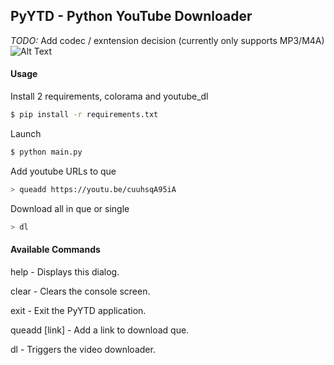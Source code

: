 PyYTD - Python YouTube Downloader
--------------
*TODO:* Add codec / exntension decision (currently only supports MP3/M4A)
![Alt Text](https://image.prntscr.com/image/csBedHDTQm2OEaoYIT93_Q.png)


#### Usage

Install 2 requirements, colorama and youtube_dl

```sh
$ pip install -r requirements.txt
```

Launch

```sh
$ python main.py
```

Add youtube URLs to que

```sh
> queadd https://youtu.be/cuuhsqA95iA
```

Download all in que or single

```sh
> dl
```


#### Available Commands

help - Displays this dialog.

clear - Clears the console screen.

exit - Exit the PyYTD application.

queadd [link] - Add a link to download que.

dl - Triggers the video downloader.
